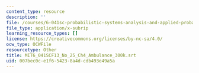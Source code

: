 ```yaml
---
content_type: resource
description: ''
file: /courses/6-041sc-probabilistic-systems-analysis-and-applied-probability-fall-2013/007bec0ce1f654238a4dcdb493e49a5a_MIT6_041SCF13_No_25_Ch4_Ambulance_300k.vtt
file_type: application/x-subrip
learning_resource_types: []
license: https://creativecommons.org/licenses/by-nc-sa/4.0/
ocw_type: OCWFile
resourcetype: Other
title: MIT6_041SCF13_No_25_Ch4_Ambulance_300k.srt
uid: 007bec0c-e1f6-5423-8a4d-cdb493e49a5a
---
```

